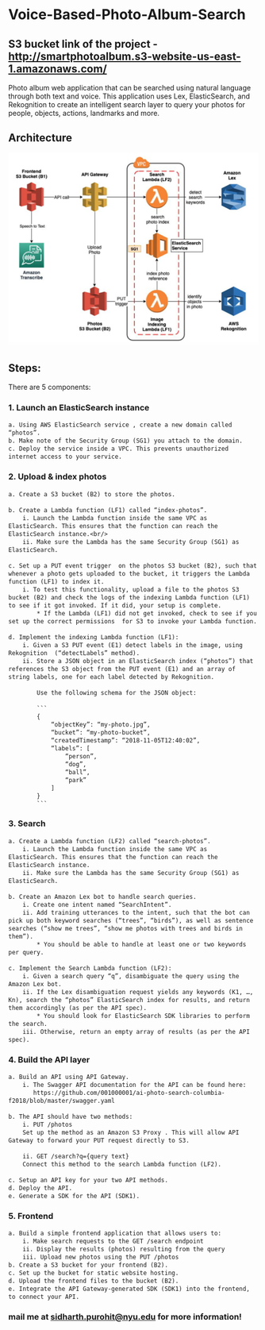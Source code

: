 # Voice-Based-Photo-Album-Search

## S3 bucket link of the project - http://smartphotoalbum.s3-website-us-east-1.amazonaws.com/
Photo album web application that can be searched using natural language through both text and voice.
This application uses Lex, ElasticSearch, and Rekognition to create an intelligent search layer to query your photos for people, objects, actions, landmarks and more.


## Architecture

![diagram](Images/ArchitectureDiagram-Voice_Based.png)

## Steps:
There are 5 components:

### 1. Launch an ElasticSearch instance 

	a. Using AWS ElasticSearch service , create a new domain called “photos”.
	b. Make note of the Security Group (SG1) you attach to the domain.
	c. Deploy the service inside a VPC. This prevents unauthorized internet access to your service.

### 2. Upload & index photos

	a. Create a S3 bucket (B2) to store the photos.

	b. Create a Lambda function (LF1) called “index-photos”.
		i. Launch the Lambda function inside the same VPC as ElasticSearch. This ensures that the function can reach the ElasticSearch instance.<br/>
		ii. Make sure the Lambda has the same Security Group (SG1) as ElasticSearch.

	c. Set up a PUT event trigger  on the photos S3 bucket (B2), such that whenever a photo gets uploaded to the bucket, it triggers the Lambda function (LF1) to index it.
		i. To test this functionality, upload a file to the photos S3 bucket (B2) and check the logs of the indexing Lambda function (LF1) to see if it got invoked. If it did, your setup is complete.
			* If the Lambda (LF1) did not get invoked, check to see if you set up the correct permissions  for S3 to invoke your Lambda function.

	d. Implement the indexing Lambda function (LF1):
		i. Given a S3 PUT event (E1) detect labels in the image, using Rekognition  (“detectLabels” method).
		ii. Store a JSON object in an ElasticSearch index (“photos”) that references the S3 object from the PUT event (E1) and an array of string labels, one for each label detected by Rekognition.

			Use the following schema for the JSON object:

			```
			{
				“objectKey”: “my-photo.jpg”,
				“bucket”: “my-photo-bucket”,
				“createdTimestamp”: “2018-11-05T12:40:02”,
				“labels”: [
					“person”,
					“dog”,
					“ball”,
					“park”
				]
			}
			```

### 3.	Search

	a. Create a Lambda function (LF2) called “search-photos”.
		i. Launch the Lambda function inside the same VPC as ElasticSearch. This ensures that the function can reach the ElasticSearch instance.
		ii. Make sure the Lambda has the same Security Group (SG1) as ElasticSearch.

	b. Create an Amazon Lex bot to handle search queries.
		i. Create one intent named “SearchIntent”.
		ii. Add training utterances to the intent, such that the bot can pick up both keyword searches (“trees”, “birds”), as well as sentence searches (“show me trees”, “show me photos with trees and birds in them”).
			* You should be able to handle at least one or two keywords per query.

	c. Implement the Search Lambda function (LF2):
		i. Given a search query “q”, disambiguate the query using the Amazon Lex bot.
		ii. If the Lex disambiguation request yields any keywords (K1, …, Kn), search the “photos” ElasticSearch index for results, and return them accordingly (as per the API spec).
			* You should look for ElasticSearch SDK libraries to perform the search.
		iii. Otherwise, return an empty array of results (as per the API spec).
		
### 4.	Build the API layer

	a. Build an API using API Gateway.
		i. The Swagger API documentation for the API can be found here:
		   https://github.com/001000001/ai-photo-search-columbia-f2018/blob/master/swagger.yaml

	b. The API should have two methods:
		i. PUT /photos
		Set up the method as an Amazon S3 Proxy . This will allow API Gateway to forward your PUT request directly to S3.

		ii. GET /search?q={query text}
		Connect this method to the search Lambda function (LF2).

	c. Setup an API key for your two API methods.
	d. Deploy the API.
	e. Generate a SDK for the API (SDK1).

### 5.	Frontend

	a. Build a simple frontend application that allows users to:
		i. Make search requests to the GET /search endpoint
		ii. Display the results (photos) resulting from the query
		iii. Upload new photos using the PUT /photos
	b. Create a S3 bucket for your frontend (B2).
	c. Set up the bucket for static website hosting.
	d. Upload the frontend files to the bucket (B2).
	e. Integrate the API Gateway-generated SDK (SDK1) into the frontend, to connect your API.





### mail me at sidharth.purohit@nyu.edu for more information!
